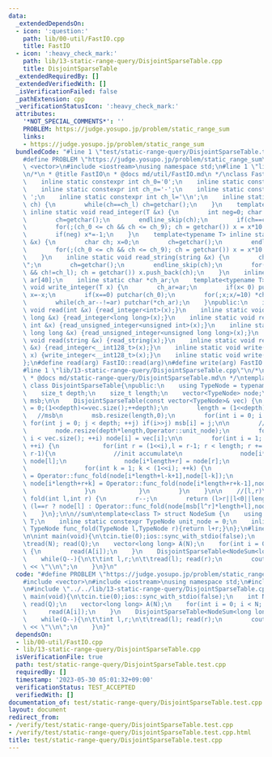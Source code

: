 ```yaml
---
data:
  _extendedDependsOn:
  - icon: ':question:'
    path: lib/00-util/FastIO.cpp
    title: FastIO
  - icon: ':heavy_check_mark:'
    path: lib/13-static-range-query/DisjointSparseTable.cpp
    title: DisjointSparseTable
  _extendedRequiredBy: []
  _extendedVerifiedWith: []
  _isVerificationFailed: false
  _pathExtension: cpp
  _verificationStatusIcon: ':heavy_check_mark:'
  attributes:
    '*NOT_SPECIAL_COMMENTS*': ''
    PROBLEM: https://judge.yosupo.jp/problem/static_range_sum
    links:
    - https://judge.yosupo.jp/problem/static_range_sum
  bundledCode: "#line 1 \"test/static-range-query/DisjointSparseTable.test.cpp\"\n\
    #define PROBLEM \"https://judge.yosupo.jp/problem/static_range_sum\"\n\n#include\
    \ <vector>\n#include <iostream>\nusing namespace std;\n#line 1 \"lib/00-util/FastIO.cpp\"\
    \n/*\n * @title FastIO\n * @docs md/util/FastIO.md\n */\nclass FastIO{\nprivate:\n\
    \    inline static constexpr int ch_0='0';\n    inline static constexpr int ch_9='9';\n\
    \    inline static constexpr int ch_n='-';\n    inline static constexpr int ch_s='\
    \ ';\n    inline static constexpr int ch_l='\\n';\n    inline static void endline_skip(char&\
    \ ch) {\n        while(ch==ch_l) ch=getchar();\n    }\n    template<typename T>\
    \ inline static void read_integer(T &x) {\n        int neg=0; char ch; x=0;\n\
    \        ch=getchar();\n        endline_skip(ch);\n        if(ch==ch_n) neg=1,ch=getchar();\n\
    \        for(;(ch_0 <= ch && ch <= ch_9); ch = getchar()) x = x*10 + (ch-ch_0);\n\
    \        if(neg) x*=-1;\n    }\n    template<typename T> inline static void read_unsigned_integer(T\
    \ &x) {\n        char ch; x=0;\n        ch=getchar();\n        endline_skip(ch);\n\
    \        for(;(ch_0 <= ch && ch <= ch_9); ch = getchar()) x = x*10 + (ch-ch_0);\n\
    \    }\n    inline static void read_string(string &x) {\n        char ch; x=\"\
    \";\n        ch=getchar();\n        endline_skip(ch);\n        for(;(ch != ch_s\
    \ && ch!=ch_l); ch = getchar()) x.push_back(ch);\n    }\n    inline static char\
    \ ar[40];\n    inline static char *ch_ar;\n    template<typename T> inline static\
    \ void write_integer(T x) {\n        ch_ar=ar;\n        if(x< 0) putchar(ch_n),\
    \ x=-x;\n        if(x==0) putchar(ch_0);\n        for(;x;x/=10) *ch_ar++=(ch_0+x%10);\n\
    \        while(ch_ar--!=ar) putchar(*ch_ar);\n    }\npublic:\n    inline static\
    \ void read(int &x) {read_integer<int>(x);}\n    inline static void read(long\
    \ long &x) {read_integer<long long>(x);}\n    inline static void read(unsigned\
    \ int &x) {read_unsigned_integer<unsigned int>(x);}\n    inline static void read(unsigned\
    \ long long &x) {read_unsigned_integer<unsigned long long>(x);}\n    inline static\
    \ void read(string &x) {read_string(x);}\n    inline static void read(__int128_t\
    \ &x) {read_integer<__int128_t>(x);}\n    inline static void write(__int128_t\
    \ x) {write_integer<__int128_t>(x);}\n    inline static void write(char x) {putchar(x);}\n\
    };\n#define read(arg) FastIO::read(arg)\n#define write(arg) FastIO::write(arg)\n\
    #line 1 \"lib/13-static-range-query/DisjointSparseTable.cpp\"\n/*\n * @title DisjointSparseTable\n\
    \ * @docs md/static-range-query/DisjointSparseTable.md\n */\ntemplate<class Operator>\
    \ class DisjointSparseTable{\npublic:\n    using TypeNode = typename Operator::TypeNode;\n\
    \    size_t depth;\n    size_t length;\n    vector<TypeNode> node;\n    vector<size_t>\
    \ msb;\n\n    DisjointSparseTable(const vector<TypeNode>& vec) {\n        for(depth\
    \ = 0;(1<<depth)<=vec.size();++depth);\n        length = (1<<depth);\n\n     \
    \   //msb\n        msb.resize(length,0);\n        for(int i = 0; i < length; ++i)\
    \ for(int j = 0; j < depth; ++j) if(i>>j) msb[i] = j;\n\n        //init value\n\
    \        node.resize(depth*length,Operator::unit_node);\n        for(int i = 0;\
    \ i < vec.size(); ++i) node[i] = vec[i];\n\n        for(int i = 1; i < depth;\
    \ ++i) {\n            for(int r = (1<<i),l = r-1; r < length; r += (2<<i),l =\
    \ r-1){\n                //init accumulate\n                node[i*length+l] =\
    \ node[l];\n                node[i*length+r] = node[r];\n                //accumulate\n\
    \                for(int k = 1; k < (1<<i); ++k) {\n                    node[i*length+l-k]\
    \ = Operator::func_fold(node[i*length+l-k+1],node[l-k]);\n                   \
    \ node[i*length+r+k] = Operator::func_fold(node[i*length+r+k-1],node[r+k]);\n\
    \                }\n            }\n        }\n    }\n\n    //[l,r)\n    TypeNode\
    \ fold(int l,int r) {\n        r--;\n        return (l>r||l<0||length<=r) ? Operator::unit_node:\
    \ (l==r ? node[l] : Operator::func_fold(node[msb[l^r]*length+l],node[msb[l^r]*length+r]));\n\
    \    }\n};\n\n//sum\ntemplate<class T> struct NodeSum {\n    using TypeNode =\
    \ T;\n    inline static constexpr TypeNode unit_node = 0;\n    inline static constexpr\
    \ TypeNode func_fold(TypeNode l,TypeNode r){return l+r;}\n};\n#line 8 \"test/static-range-query/DisjointSparseTable.test.cpp\"\
    \n\nint main(void){\n\tcin.tie(0);ios::sync_with_stdio(false);\n    int N,Q; \n\
    \tread(N); read(Q);\n    vector<long long> A(N);\n    for(int i = 0; i < N; ++i)\
    \ {\n        read(A[i]);\n    }\n    DisjointSparseTable<NodeSum<long long>> st(A);\n\
    \    while(Q--){\n\t\tint l,r;\n\t\tread(l); read(r);\n        cout << st.fold(l,r)\
    \ << \"\\n\";\n    }\n}\n"
  code: "#define PROBLEM \"https://judge.yosupo.jp/problem/static_range_sum\"\n\n\
    #include <vector>\n#include <iostream>\nusing namespace std;\n#include \"../../lib/00-util/FastIO.cpp\"\
    \n#include \"../../lib/13-static-range-query/DisjointSparseTable.cpp\"\n\nint\
    \ main(void){\n\tcin.tie(0);ios::sync_with_stdio(false);\n    int N,Q; \n\tread(N);\
    \ read(Q);\n    vector<long long> A(N);\n    for(int i = 0; i < N; ++i) {\n  \
    \      read(A[i]);\n    }\n    DisjointSparseTable<NodeSum<long long>> st(A);\n\
    \    while(Q--){\n\t\tint l,r;\n\t\tread(l); read(r);\n        cout << st.fold(l,r)\
    \ << \"\\n\";\n    }\n}"
  dependsOn:
  - lib/00-util/FastIO.cpp
  - lib/13-static-range-query/DisjointSparseTable.cpp
  isVerificationFile: true
  path: test/static-range-query/DisjointSparseTable.test.cpp
  requiredBy: []
  timestamp: '2023-05-30 05:01:32+09:00'
  verificationStatus: TEST_ACCEPTED
  verifiedWith: []
documentation_of: test/static-range-query/DisjointSparseTable.test.cpp
layout: document
redirect_from:
- /verify/test/static-range-query/DisjointSparseTable.test.cpp
- /verify/test/static-range-query/DisjointSparseTable.test.cpp.html
title: test/static-range-query/DisjointSparseTable.test.cpp
---
```

